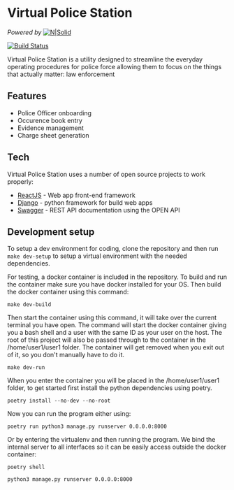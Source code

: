# Virtual Police Station

_Powered by_ [![N|Solid](https://www.intelligentso.com/wp-content/uploads/2021/02/logo-white.png)](https://www.intelligentso.com/) 

[![Build Status](https://img.shields.io/badge/build-passing-green)](https://github.com/ingenious-dev/ie_vps)

Virtual Police Station is a utility designed to streamline the everyday operating procedures for police force allowing them to focus on the things that actually matter: law enforcement

## Features

- Police Officer onboarding
- Occurence book entry
- Evidence management
- Charge sheet generation

## Tech

Virtual Police Station uses a number of open source projects to work properly:

- [ReactJS] - Web app front-end framework
- [Django] - python framework for build web apps
- [Swagger] - REST API documentation using the OPEN API

## Development setup
To setup a dev environment for coding, clone the repository and then run `make dev-setup` to setup a virtual environment with the needed dependencies.

For testing, a docker container is included in the repository. To build and run the container make sure you have docker installed for your OS. Then build the docker container using this command:

```
make dev-build
```

Then start the container using this command, it will take over the current terminal you have open. The command will start the docker container giving you a bash shell and a user with the same ID as your user on the host. The root of this project will also be passed through to the container in the /home/user1/user1 folder. The container will get removed when you exit out of it, so you don't manually have to do it.

```
make dev-run
```

When you enter the container you will be placed in the /home/user1/user1 folder, to get started first install the python dependencies using poetry.

```
poetry install --no-dev --no-root
```

Now you can run the program either using:

```
poetry run python3 manage.py runserver 0.0.0.0:8000
```

Or by entering the virtualenv and then running the program. We bind the internal server to all interfaces so it can be easily access outside the docker container:
```
poetry shell

python3 manage.py runserver 0.0.0.0:8000
```


   [ReactJS]: <https://reactjs.org>
   [Django]: <https://www.djangoproject.com>
   [Swagger]: <https://swagger.io>


